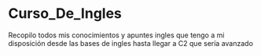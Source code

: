 # Curso_De_Ingles
Recopilo todos mis conocimientos y apuntes ingles  que tengo a mi disposición desde las bases de ingles hasta llegar a C2 que sería avanzado
